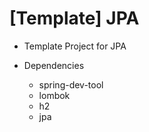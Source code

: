 # [Template] JPA
- Template Project for JPA

- Dependencies
  - spring-dev-tool
  - lombok
  - h2
  - jpa

